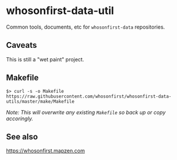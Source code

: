 # whosonfirst-data-util

Common tools, documents, etc for `whosonfirst-data` repositories.

## Caveats

This is still a "wet paint" project.

## Makefile

```
$> curl -s -o Makefile https://raw.githubusercontent.com/whosonfirst/whosonfirst-data-utils/master/make/Makefile
```

_Note: This will overwrite any existing `Makefile` so back up or copy accoringly._

## See also

https://whosonfirst.mapzen.com